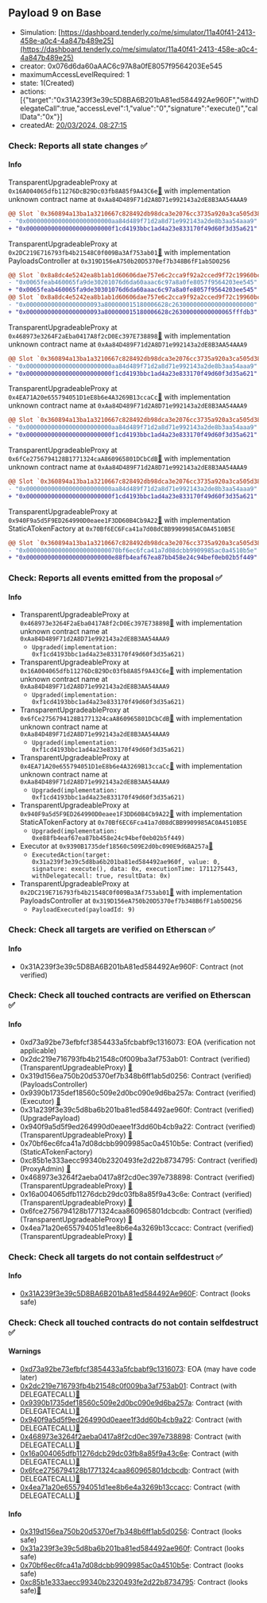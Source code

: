 ## Payload 9 on Base

- Simulation: [https://dashboard.tenderly.co/me/simulator/11a40f41-2413-458e-a0c4-4a847b489e25](https://dashboard.tenderly.co/me/simulator/11a40f41-2413-458e-a0c4-4a847b489e25)
- creator: 0x076d6da60aAAC6c97A8a0fE8057f9564203Ee545
- maximumAccessLevelRequired: 1
- state: 1(Created)
- actions: [{"target":"0x31A239f3e39c5D8BA6B201bA81ed584492Ae960F","withDelegateCall":true,"accessLevel":1,"value":"0","signature":"execute()","callData":"0x"}]
- createdAt: [20/03/2024, 08:27:15](https://basescan.org/tx/0xe6012b7767f9a43491e2ffe1a732204fc206f699e6b0403a7a747a18b23c4975)

### Check: Reports all state changes :white_check_mark:

#### Info


TransparentUpgradeableProxy at `0x16A004065dfb11276DcB29Dc03fb8A85f9A43C6e`[:ghost:](https://github.com/bgd-labs/aave-address-book "AaveV3Base.ASSETS.cbETH.STATA_TOKEN") with implementation unknown contract name at `0xAa84D489F71d2A8D71e992143a2dE8B3AA54AAA9`
```diff
@@ Slot `0x360894a13ba1a3210667c828492db98dca3e2076cc3735a920a3ca505d382bbc` @@
- "0x000000000000000000000000aa84d489f71d2a8d71e992143a2de8b3aa54aaa9"
+ "0x000000000000000000000000f1cd4193bbc1ad4a23e833170f49d60f3d35a621"
```

TransparentUpgradeableProxy at `0x2DC219E716793fb4b21548C0f009Ba3Af753ab01`[:ghost:](https://github.com/bgd-labs/aave-address-book "GovernanceV3Base.PAYLOADS_CONTROLLER") with implementation PayloadsController at `0x319D156eA750b20D5370ef7b348B6fF1ab5D0256`
```diff
@@ Slot `0x8a8dc4e5242ea8b1ab1d60606dae757e6c2cca9f92a2cced9f72c19960bcb458` @@
- "0x0065feab460065fa9de30201076d6da60aaac6c97a8a0fe8057f9564203ee545"
+ "0x0065feab460065fa9de30301076d6da60aaac6c97a8a0fe8057f9564203ee545"
@@ Slot `0x8a8dc4e5242ea8b1ab1d60606dae757e6c2cca9f92a2cced9f72c19960bcb459` @@
- "0x000000000000000000093a800000015180006628c26300000000000000000000"
+ "0x000000000000000000093a800000015180006628c26300000000000065fffdb3"
```

TransparentUpgradeableProxy at `0x468973e3264F2aEba0417A8f2cD0Ec397E738898`[:ghost:](https://github.com/bgd-labs/aave-address-book "AaveV3Base.ASSETS.WETH.STATA_TOKEN") with implementation unknown contract name at `0xAa84D489F71d2A8D71e992143a2dE8B3AA54AAA9`
```diff
@@ Slot `0x360894a13ba1a3210667c828492db98dca3e2076cc3735a920a3ca505d382bbc` @@
- "0x000000000000000000000000aa84d489f71d2a8d71e992143a2de8b3aa54aaa9"
+ "0x000000000000000000000000f1cd4193bbc1ad4a23e833170f49d60f3d35a621"
```

TransparentUpgradeableProxy at `0x4EA71A20e655794051D1eE8b6e4A3269B13ccaCc`[:ghost:](https://github.com/bgd-labs/aave-address-book "AaveV3Base.ASSETS.USDC.STATA_TOKEN") with implementation unknown contract name at `0xAa84D489F71d2A8D71e992143a2dE8B3AA54AAA9`
```diff
@@ Slot `0x360894a13ba1a3210667c828492db98dca3e2076cc3735a920a3ca505d382bbc` @@
- "0x000000000000000000000000aa84d489f71d2a8d71e992143a2de8b3aa54aaa9"
+ "0x000000000000000000000000f1cd4193bbc1ad4a23e833170f49d60f3d35a621"
```

TransparentUpgradeableProxy at `0x6fCe2756794128B1771324caA860965801DCbCdB`[:ghost:](https://github.com/bgd-labs/aave-address-book "AaveV3Base.ASSETS.USDbC.STATA_TOKEN") with implementation unknown contract name at `0xAa84D489F71d2A8D71e992143a2dE8B3AA54AAA9`
```diff
@@ Slot `0x360894a13ba1a3210667c828492db98dca3e2076cc3735a920a3ca505d382bbc` @@
- "0x000000000000000000000000aa84d489f71d2a8d71e992143a2de8b3aa54aaa9"
+ "0x000000000000000000000000f1cd4193bbc1ad4a23e833170f49d60f3d35a621"
```

TransparentUpgradeableProxy at `0x940F9a5d5F9ED264990D0eaee1F3DD60B4Cb9A22`[:ghost:](https://github.com/bgd-labs/aave-address-book "AaveV3Base.STATIC_A_TOKEN_FACTORY") with implementation StaticATokenFactory at `0x70Bf6EC6Fca41a7d08dCBB9909985AC0A4510B5E`
```diff
@@ Slot `0x360894a13ba1a3210667c828492db98dca3e2076cc3735a920a3ca505d382bbc` @@
- "0x00000000000000000000000070bf6ec6fca41a7d08dcbb9909985ac0a4510b5e"
+ "0x000000000000000000000000e88fb4eaf67ea87bb458e24c94bef0eb02b5f449"
```


### Check: Reports all events emitted from the proposal :white_check_mark:

#### Info

- TransparentUpgradeableProxy at `0x468973e3264F2aEba0417A8f2cD0Ec397E738898`[:ghost:](https://github.com/bgd-labs/aave-address-book "AaveV3Base.ASSETS.WETH.STATA_TOKEN") with implementation unknown contract name at `0xAa84D489F71d2A8D71e992143a2dE8B3AA54AAA9`
  - `Upgraded(implementation: 0xf1cd4193bbc1ad4a23e833170f49d60f3d35a621)`
- TransparentUpgradeableProxy at `0x16A004065dfb11276DcB29Dc03fb8A85f9A43C6e`[:ghost:](https://github.com/bgd-labs/aave-address-book "AaveV3Base.ASSETS.cbETH.STATA_TOKEN") with implementation unknown contract name at `0xAa84D489F71d2A8D71e992143a2dE8B3AA54AAA9`
  - `Upgraded(implementation: 0xf1cd4193bbc1ad4a23e833170f49d60f3d35a621)`
- TransparentUpgradeableProxy at `0x6fCe2756794128B1771324caA860965801DCbCdB`[:ghost:](https://github.com/bgd-labs/aave-address-book "AaveV3Base.ASSETS.USDbC.STATA_TOKEN") with implementation unknown contract name at `0xAa84D489F71d2A8D71e992143a2dE8B3AA54AAA9`
  - `Upgraded(implementation: 0xf1cd4193bbc1ad4a23e833170f49d60f3d35a621)`
- TransparentUpgradeableProxy at `0x4EA71A20e655794051D1eE8b6e4A3269B13ccaCc`[:ghost:](https://github.com/bgd-labs/aave-address-book "AaveV3Base.ASSETS.USDC.STATA_TOKEN") with implementation unknown contract name at `0xAa84D489F71d2A8D71e992143a2dE8B3AA54AAA9`
  - `Upgraded(implementation: 0xf1cd4193bbc1ad4a23e833170f49d60f3d35a621)`
- TransparentUpgradeableProxy at `0x940F9a5d5F9ED264990D0eaee1F3DD60B4Cb9A22`[:ghost:](https://github.com/bgd-labs/aave-address-book "AaveV3Base.STATIC_A_TOKEN_FACTORY") with implementation StaticATokenFactory at `0x70Bf6EC6Fca41a7d08dCBB9909985AC0A4510B5E`
  - `Upgraded(implementation: 0xe88fb4eaf67ea87bb458e24c94bef0eb02b5f449)`
- Executor at `0x9390B1735def18560c509E2d0bc090E9d6BA257a`[:ghost:](https://github.com/bgd-labs/aave-address-book "AaveV3Base.ACL_ADMIN, GovernanceV3Base.EXECUTOR_LVL_1")
  - `ExecutedAction(target: 0x31a239f3e39c5d8ba6b201ba81ed584492ae960f, value: 0, signature: execute(), data: 0x, executionTime: 1711275443, withDelegatecall: true, resultData: 0x)`
- TransparentUpgradeableProxy at `0x2DC219E716793fb4b21548C0f009Ba3Af753ab01`[:ghost:](https://github.com/bgd-labs/aave-address-book "GovernanceV3Base.PAYLOADS_CONTROLLER") with implementation PayloadsController at `0x319D156eA750b20D5370ef7b348B6fF1ab5D0256`
  - `PayloadExecuted(payloadId: 9)`

### Check: Check all targets are verified on Etherscan :white_check_mark:

#### Info

- 0x31A239f3e39c5D8BA6B201bA81ed584492Ae960F: Contract (not verified) 

### Check: Check all touched contracts are verified on Etherscan :white_check_mark:

#### Info

- 0xd73a92be73efbfcf3854433a5fcbabf9c1316073: EOA (verification not applicable)
- 0x2dc219e716793fb4b21548c0f009ba3af753ab01: Contract (verified) (TransparentUpgradeableProxy) [:ghost:](https://github.com/bgd-labs/aave-address-book "GovernanceV3Base.PAYLOADS_CONTROLLER")
- 0x319d156ea750b20d5370ef7b348b6ff1ab5d0256: Contract (verified) (PayloadsController) 
- 0x9390b1735def18560c509e2d0bc090e9d6ba257a: Contract (verified) (Executor) [:ghost:](https://github.com/bgd-labs/aave-address-book "AaveV3Base.ACL_ADMIN, GovernanceV3Base.EXECUTOR_LVL_1")
- 0x31a239f3e39c5d8ba6b201ba81ed584492ae960f: Contract (verified) (UpgradePayload) 
- 0x940f9a5d5f9ed264990d0eaee1f3dd60b4cb9a22: Contract (verified) (TransparentUpgradeableProxy) [:ghost:](https://github.com/bgd-labs/aave-address-book "AaveV3Base.STATIC_A_TOKEN_FACTORY")
- 0x70bf6ec6fca41a7d08dcbb9909985ac0a4510b5e: Contract (verified) (StaticATokenFactory) 
- 0xc85b1e333aecc99340b2320493fe2d22b8734795: Contract (verified) (ProxyAdmin) [:ghost:](https://github.com/bgd-labs/aave-address-book "MiscBase.PROXY_ADMIN")
- 0x468973e3264f2aeba0417a8f2cd0ec397e738898: Contract (verified) (TransparentUpgradeableProxy) [:ghost:](https://github.com/bgd-labs/aave-address-book "AaveV3Base.ASSETS.WETH.STATA_TOKEN")
- 0x16a004065dfb11276dcb29dc03fb8a85f9a43c6e: Contract (verified) (TransparentUpgradeableProxy) [:ghost:](https://github.com/bgd-labs/aave-address-book "AaveV3Base.ASSETS.cbETH.STATA_TOKEN")
- 0x6fce2756794128b1771324caa860965801dcbcdb: Contract (verified) (TransparentUpgradeableProxy) [:ghost:](https://github.com/bgd-labs/aave-address-book "AaveV3Base.ASSETS.USDbC.STATA_TOKEN")
- 0x4ea71a20e655794051d1ee8b6e4a3269b13ccacc: Contract (verified) (TransparentUpgradeableProxy) [:ghost:](https://github.com/bgd-labs/aave-address-book "AaveV3Base.ASSETS.USDC.STATA_TOKEN")

### Check: Check all targets do not contain selfdestruct :white_check_mark:

#### Info

- [0x31A239f3e39c5D8BA6B201bA81ed584492Ae960F](https://basescan.org/address/0x31A239f3e39c5D8BA6B201bA81ed584492Ae960F): Contract (looks safe)

### Check: Check all touched contracts do not contain selfdestruct :white_check_mark:

#### Warnings

- [0xd73a92be73efbfcf3854433a5fcbabf9c1316073](https://basescan.org/address/0xd73a92be73efbfcf3854433a5fcbabf9c1316073): EOA (may have code later)
- [0x2dc219e716793fb4b21548c0f009ba3af753ab01](https://basescan.org/address/0x2dc219e716793fb4b21548c0f009ba3af753ab01): Contract (with DELEGATECALL)[:ghost:](https://github.com/bgd-labs/aave-address-book "GovernanceV3Base.PAYLOADS_CONTROLLER")
- [0x9390b1735def18560c509e2d0bc090e9d6ba257a](https://basescan.org/address/0x9390b1735def18560c509e2d0bc090e9d6ba257a): Contract (with DELEGATECALL)[:ghost:](https://github.com/bgd-labs/aave-address-book "AaveV3Base.ACL_ADMIN, GovernanceV3Base.EXECUTOR_LVL_1")
- [0x940f9a5d5f9ed264990d0eaee1f3dd60b4cb9a22](https://basescan.org/address/0x940f9a5d5f9ed264990d0eaee1f3dd60b4cb9a22): Contract (with DELEGATECALL)[:ghost:](https://github.com/bgd-labs/aave-address-book "AaveV3Base.STATIC_A_TOKEN_FACTORY")
- [0x468973e3264f2aeba0417a8f2cd0ec397e738898](https://basescan.org/address/0x468973e3264f2aeba0417a8f2cd0ec397e738898): Contract (with DELEGATECALL)[:ghost:](https://github.com/bgd-labs/aave-address-book "AaveV3Base.ASSETS.WETH.STATA_TOKEN")
- [0x16a004065dfb11276dcb29dc03fb8a85f9a43c6e](https://basescan.org/address/0x16a004065dfb11276dcb29dc03fb8a85f9a43c6e): Contract (with DELEGATECALL)[:ghost:](https://github.com/bgd-labs/aave-address-book "AaveV3Base.ASSETS.cbETH.STATA_TOKEN")
- [0x6fce2756794128b1771324caa860965801dcbcdb](https://basescan.org/address/0x6fce2756794128b1771324caa860965801dcbcdb): Contract (with DELEGATECALL)[:ghost:](https://github.com/bgd-labs/aave-address-book "AaveV3Base.ASSETS.USDbC.STATA_TOKEN")
- [0x4ea71a20e655794051d1ee8b6e4a3269b13ccacc](https://basescan.org/address/0x4ea71a20e655794051d1ee8b6e4a3269b13ccacc): Contract (with DELEGATECALL)[:ghost:](https://github.com/bgd-labs/aave-address-book "AaveV3Base.ASSETS.USDC.STATA_TOKEN")

#### Info

- [0x319d156ea750b20d5370ef7b348b6ff1ab5d0256](https://basescan.org/address/0x319d156ea750b20d5370ef7b348b6ff1ab5d0256): Contract (looks safe)
- [0x31a239f3e39c5d8ba6b201ba81ed584492ae960f](https://basescan.org/address/0x31a239f3e39c5d8ba6b201ba81ed584492ae960f): Contract (looks safe)
- [0x70bf6ec6fca41a7d08dcbb9909985ac0a4510b5e](https://basescan.org/address/0x70bf6ec6fca41a7d08dcbb9909985ac0a4510b5e): Contract (looks safe)
- [0xc85b1e333aecc99340b2320493fe2d22b8734795](https://basescan.org/address/0xc85b1e333aecc99340b2320493fe2d22b8734795): Contract (looks safe)[:ghost:](https://github.com/bgd-labs/aave-address-book "MiscBase.PROXY_ADMIN")

